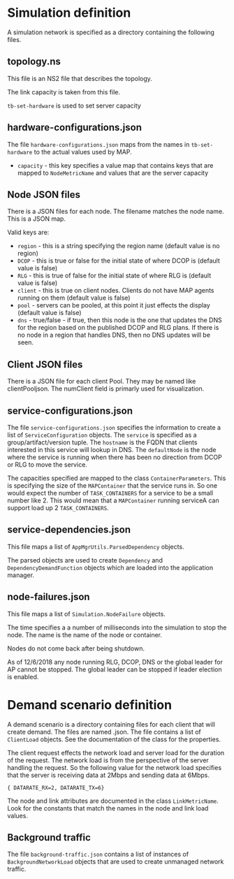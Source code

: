 Simulation definition
=====================

A simulation network is specified as a directory containing the following files.

topology.ns
-----------

This file is an NS2 file that describes the topology.

The link capacity is taken from this file.

`tb-set-hardware` is used to set server capacity

hardware-configurations.json
----------------------------

The file `hardware-configurations.json` maps from the names in
`tb-set-hardware` to the actual values used by MAP.

  * `capacity` - this key specifies a value map that contains keys that are mapped to `NodeMetricName` and values that are the server capacity


Node JSON files
---------------

There is a JSON files for each node. 
The filename matches the node name. This is a JSON map. 

Valid keys are:
  * `region` - this is a string specifying the region name (default value is no region)
  * `DCOP` - this is true or false for the initial state of where DCOP is (default value is false)
  * `RLG` - this is true of false for the initial state of where RLG is (default value is false)
  * `client` - this is true on client nodes. Clients do not have MAP agents running on them (default value is false)
  * `pool` - servers can be pooled, at this point it just effects the display (default value is false)
  * `dns` - true/false - if true, then this node is the one that updates the DNS for the region based on the published DCOP and RLG plans. If there is no node in a region that handles DNS, then no DNS updates will be seen.

Client JSON files
-----------------

There is a JSON file for each client Pool.
They may be named like clientPool<RegionId>json.
The numClient field is primarly used for visualization.
    

service-configurations.json
---------------------------

The file `service-configurations.json` specifies the information to create a list of `ServiceConfiguration` objects.
The `service` is specified as a group/artifact/version tuple. 
The `hostname` is the FQDN that clients interested in this service will lookup in DNS.
The `defaultNode` is the node where the service is running when there has
been no direction from DCOP or RLG to move the service.

The capacities specified are mapped to the class
`ContainerParameters`. This is specifying the size of the `MAPContainer`
that the service runs in. So one would expect the number of `TASK_CONTAINERS`
for a service to be a small number like 2. This would mean that a `MAPContainer` running serviceA can
support load up 2 `TASK_CONTAINERS`.

service-dependencies.json
-------------------------

This file maps a list of `AppMgrUtils.ParsedDependency` objects.

The parsed objects are used to create `Dependency` and
`DependencyDemandFunction` objects which are loaded into the application
manager.

node-failures.json
------------------

This file maps a list of `Simulation.NodeFailure` objects.

The time specifies a a number of milliseconds into the simulation to stop the node.
The name is the name of the node or container.

Nodes do not come back after being shutdown.

As of 12/6/2018 any node running RLG, DCOP, DNS or the global leader for AP
cannot be stopped.
The global leader can be stopped if leader election is enabled.


Demand scenario definition
==========================

A demand scenario is a directory containing files for each client that will create demand.
The files are named <client name>.json.
The file contains a list of `ClientLoad` objects.
See the documentation of the class for the properties.

The client request effects the network load and server load for the
duration of the request. The network load is from the perspective of the
server handling the request. So the following value for the network load
specifies that the server is receiving data at 2Mbps and sending data at
6Mbps.

    { DATARATE_RX=2, DATARATE_TX=6}
    

The node and link attributes are documented in the class `LinkMetricName`.
Look for the constants that match the names in the node and link load
values.

Background traffic
------------------

The file `background-traffic.json` contains a list of instances of
`BackgroundNetworkLoad` objects that are used to create unmanaged
network traffic.
